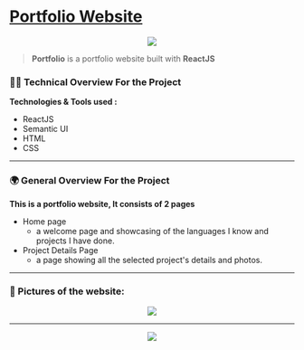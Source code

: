 # [Portfolio Website](https://mohamedhassan98.netlify.app/)

<p  align="center">
  <img src="https://mohamedhassan98.netlify.app/MHLogo.jpg">
</p>

> **Portfolio** is a portfolio website built with **ReactJS**

### 👨‍💻 Technical Overview For the Project
**Technologies & Tools used :**
- ReactJS
- Semantic UI
- HTML
- CSS

<hr>

### 🌍 General Overview For the Project
 **This is a portfolio website, It consists of 2 pages**


- Home page
  - a welcome page and showcasing of the languages I know and projects I have done.
- Project Details Page
  - a page showing all the selected project's details and photos. 
<hr>

### 📄 Pictures of the website:
<p align="center">
<img src="https://firebasestorage.googleapis.com/v0/b/portfolio-contact-form-98.appspot.com/o/PortfolioHomePage.png?alt=media">
</p>

<hr>

<p align="center">
<img src="https://firebasestorage.googleapis.com/v0/b/portfolio-contact-form-98.appspot.com/o/ProjectDetailsPage.png?alt=media">
</p>

